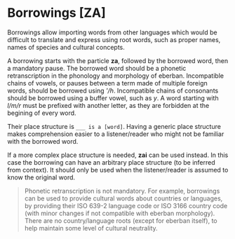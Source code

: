 # Borrowings [ZA]

Borrowings allow importing words from other languages which would be difficult
to translate and express using root words, such as proper names, names of species and cultural concepts.

A borrowing starts with the particle **za**, followed by the borrowed word, then
a mandatory pause. The borrowed word should be a phonetic retranscription in
the phonology and morphology of eberban. Incompatible chains of vowels, or
pauses between a term made of multiple foreign words, should be borrowed using
*'/h*. Incompatible chains of consonants should be borrowed using a buffer vowel,
such as *y*. A word starting with *l/m/r* must be prefixed with another letter,
as they are forbidden at the begining of every word.

Their place structure is `___ is a [word]`. Having a generic place structure
makes comprehension easier to a listener/reader who might not be familiar with the borrowed word.

If a more complex place structure is needed, **zai** can be used instead.
In this case the borrowing can have an arbitrary place structure (to be inferred from context). It should
only be used when the listener/reader is assumed to know the original word.

> Phonetic retranscription is not mandatory. For example, borrowings can be
> used to provide cultural words about countries or languages, by
> providing their ISO 639-2 language code or ISO 3166 country code (with
> minor changes if not compatible with eberban morphology). There are no
> country/language roots (except for eberban itself), to help maintain some level of cultural neutrality.